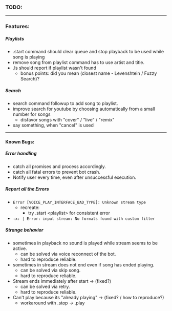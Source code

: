 ### **TODO:** ###

---

### Features: ###

##### Playlists #####
- .start command should clear queue and stop playback to be used while song is playing
- remove song from playlist command has to use artist and title. 
- .ls should report if playlist wasn't found
	- bonus points: did you mean (closest name - Levenshtein / Fuzzy Search)?

##### Search #####
- search command followup to add song to playlist.
- improve search for youtube by choosing automatically from a small number for songs
	- disfavor songs with "cover" / "live" / "remix"
- say something, when "cancel" is used

---

#### Known Bugs: ####

##### Error handling #####
- catch all promises and process accordingly.
- catch all fatal errors to prevent bot crash.
- Notify user every time, even after unsuccessful execution.

##### Report all the Errors ####
- `Error [VOICE_PLAY_INTERFACE_BAD_TYPE]: Unknown stream type`
	- recreate:
		- try .start &lt;playlist&gt; for consistent error
- `:x: | Error: input stream: No formats found with custom filter`

##### Strange behavior #####
- sometimes in playback no sound is played while stream seems to be active.
	- can be solved via voice reconnect of the bot.
	- hard to reproduce reliable.
- sometimes in stream does not end even if song has ended playing.
	- can be solved via skip song.
	- hard to reproduce reliable.
- Stream ends immediately after start -> (fixed?)
	- can be solved via retry.
	- hard to reproduce reliable.
- Can't play because its "already playing" -> (fixed? / how to reproduce?)
	- workaround with .stop -> .play
